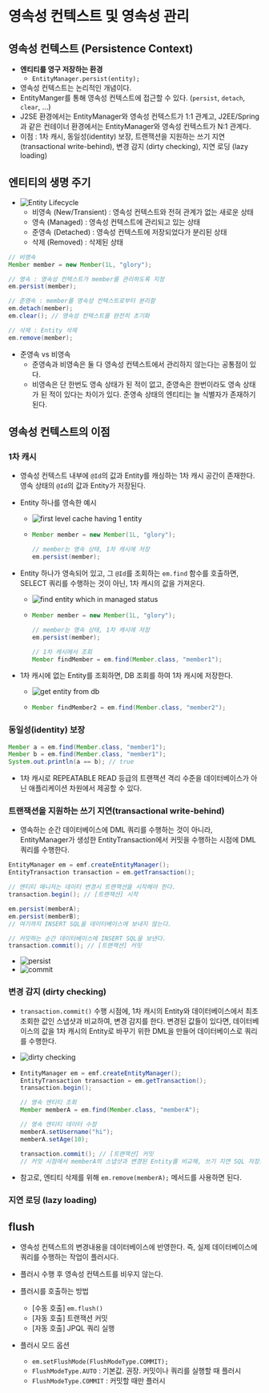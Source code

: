# 영속성 컨텍스트 및 영속성 관리

## 영속성 컨텍스트 (Persistence Context)

- **엔티티를 영구 저장하는 환경**
  - `EntityManager.persist(entity);`
- 영속성 컨텍스트는 논리적인 개념이다.
- EntityManger를 통해 영속성 컨텍스트에 접근할 수 있다. (`persist`, `detach`, `clear`, ...)
- J2SE 환경에서는 EntityManager와 영속성 컨텍스트가 1:1 관계고, J2EE/Spring과 같은 컨테이너 환경에서는 EntityManager와 영속성 컨텍스트가 N:1 관계다.
- 이점 : 1차 캐시, 동일성(identity) 보장, 트랜잭션을 지원하는 쓰기 지연(transactional write-behind), 변경 감지 (dirty checking), 지연 로딩 (lazy loading)

## 엔티티의 생명 주기

- ![Entity Lifecycle](./image/03001.png)
  - 비영속 (New/Transient) : 영속성 컨텍스트와 전혀 관계가 없는 새로운 상태
  - 영속 (Managed) : 영속성 컨텍스트에 관리되고 있는 상태
  - 준영속 (Detached) : 영속성 컨텍스트에 저장되었다가 분리된 상태
  - 삭제 (Removed) : 삭제된 상태

```java
// 비영속
Member member = new Member(1L, "glory");

// 영속 : 영속성 컨텍스트가 member를 관리하도록 지정
em.persist(member);

// 준영속 : member를 영속성 컨텍스트로부터 분리함
em.detach(member);
em.clear(); // 영속성 컨텍스트를 완전히 초기화

// 삭제 : Entity 삭제
em.remove(member);
```

- 준영속 vs 비영속
  - 준영속과 비영속은 둘 다 영속성 컨텍스트에서 관리하지 않는다는 공통점이 있다.
  - 비영속은 단 한번도 영속 상태가 된 적이 없고, 준영속은 한번이라도 영속 상태가 된 적이 있다는 차이가 있다. 준영속 상태의 엔티티는 늘 식별자가 존재하기 된다.

## 영속성 컨텍스트의 이점

### 1차 캐시

- 영속성 컨텍스트 내부에 `@Id`의 값과 Entity를 캐싱하는 1차 캐시 공간이 존재한다. 영속 상태의 `@Id`의 값과 Entity가 저장된다.

- Entity 하나를 영속한 예시

  - ![first level cache having 1 entity](./image/03002.png)
  - ```java
    Member member = new Member(1L, "glory");

    // member는 영속 상태, 1차 캐시에 저장
    em.persist(member);
    ```

- Entity 하나가 영속되어 있고, 그 `@Id`를 조회하는 `em.find` 함수를 호출하면, SELECT 쿼리를 수행하는 것이 아닌, 1차 캐시의 값을 가져온다.

  - ![find entity which in managed status](./image/03003.png)
  - ```java
    Member member = new Member(1L, "glory");

    // member는 영속 상태, 1차 캐시에 저장
    em.persist(member);

    // 1차 캐시에서 조회
    Member findMember = em.find(Member.class, "member1");
    ```

- 1차 캐시에 없는 Entity를 조회하면, DB 조회를 하여 1차 캐시에 저장한다.
  - ![get entity from db](./image/03004.png)
  - ```java
    Member findMember2 = em.find(Member.class, "member2");
    ```

### 동일성(identity) 보장

```java
Member a = em.find(Member.class, "member1");
Member b = em.find(Member.class, "member1");
System.out.println(a == b); // true
```

- 1차 캐시로 REPEATABLE READ 등급의 트랜잭션 격리 수준을 데이터베이스가 아닌 애플리케이션 차원에서 제공할 수 있다.

### 트랜잭션을 지원하는 쓰기 지연(transactional write-behind)

- 영속하는 순간 데이터베이스에 DML 쿼리를 수행하는 것이 아니라, EntityManager가 생성한 EntityTransaction에서 커밋을 수행하는 시점에 DML 쿼리를 수행한다.

```java
EntityManager em = emf.createEntityManager();
EntityTransaction transaction = em.getTransaction();

// 엔티티 매니저는 데이터 변경시 트랜잭션을 시작해야 한다.
transaction.begin(); // [트랜잭션] 시작

em.persist(memberA);
em.persist(memberB);
// 여기까지 INSERT SQL을 데이터베이스에 보내지 않는다.

// 커밋하는 순간 데이터베이스에 INSERT SQL을 보낸다.
transaction.commit(); // [트랜잭션] 커밋
```

- ![persist](./image/03005.png)
- ![commit](./image/03006.png)

### 변경 감지 (dirty checking)

- `transaction.commit()` 수행 시점에, 1차 캐시의 Entity와 데이터베이스에서 최초 조회한 값인 스냅샷과 비교하여, 변경 감지를 한다. 변경된 값들이 있다면, 데이터베이스의 값을 1차 캐시의 Entity로 바꾸기 위한 DML을 만들어 데이터베이스로 쿼리를 수행한다.

- ![dirty checking](./image/03007.png)
- ```java
  EntityManager em = emf.createEntityManager();
  EntityTransaction transaction = em.getTransaction();
  transaction.begin();

  // 영속 엔티티 조회
  Member memberA = em.find(Member.class, "memberA");

  // 영속 엔티티 데이터 수정
  memberA.setUsername("hi");
  memberA.setAge(10);

  transaction.commit(); // [트랜잭션] 커밋
  // 커밋 시점에서 memberA의 스냅샷과 변경된 Entity를 비교해, 쓰기 지연 SQL 저장소에서 UPDATE문을 생성하여 데이터베이스에 수행시킨다.
  ```

- 참고로, 엔티티 삭제를 위해 `em.remove(memberA);` 메서드를 사용하면 된다.

### 지연 로딩 (lazy loading)

## flush

- 영속성 컨텍스트의 변경내용을 데이터베이스에 반영한다. 즉, 실제 데이터베이스에 쿼리를 수행하는 작업이 플러시다.
- 플러시 수행 후 영속성 컨텍스트를 비우지 않는다.

- 플러시를 호출하는 방법

  - [수동 호출] `em.flush()`
  - [자동 호출] 트랜잭션 커밋
  - [자동 호출] JPQL 쿼리 실행

- 플러시 모드 옵션
  - `em.setFlushMode(FlushModeType.COMMIT);`
  - `FlushModeType.AUTO` : 기본값. 권장. 커밋이나 쿼리를 실행할 때 플러시
  - `FlushModeType.COMMIT` : 커밋할 때만 플러시
